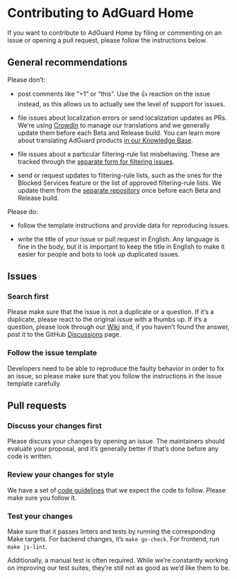 # Contributing to AdGuard Home

If you want to contribute to AdGuard Home by filing or commenting on an issue or opening a pull request, please follow the instructions below.

## General recommendations

Please don’t:

- post comments like “+1” or “this”.  Use the :+1: reaction on the issue instead, as this allows us to actually see the level of support for issues.

- file issues about localization errors or send localization updates as PRs.  We’re using [CrowdIn] to manage our translations and we generally update them before each Beta and Release build.  You can learn more about translating AdGuard products [in our Knowledge Base][kb-trans].

- file issues about a particular filtering-rule list misbehaving.  These are tracked through the [separate form for filtering issues][form].

- send or request updates to filtering-rule lists, such as the ones for the Blocked Services feature or the list of approved filtering-rule lists.  We update them from the [separate repository][hostlist] once before each Beta and Release build.

Please do:

- follow the template instructions and provide data for reproducing issues.

- write the title of your issue or pull request in English.  Any language is fine in the body, but it is important to keep the title in English to make it easier for people and bots to look up duplicated issues.

[CrowdIn]:  https://crowdin.com/project/adguard-applications/en#/adguard-home
[form]:     https://link.adtidy.org/forward.html?action=report&app=home&from=github
[hostlist]: https://github.com/AdguardTeam/HostlistsRegistry
[kb-trans]: https://kb.adguard.com/en/general/adguard-translations

## Issues

### Search first

Please make sure that the issue is not a duplicate or a question.  If it’s a duplicate, please react to the original issue with a thumbs up.  If it’s a question, please look through our [Wiki] and, if you haven’t found the answer, post it to the GitHub [Discussions] page.

[Discussions]: https://github.com/AdguardTeam/AdGuardHome/discussions/categories/q-a
[Wiki]:        https://github.com/AdguardTeam/AdGuardHome/wiki

### Follow the issue template

Developers need to be able to reproduce the faulty behavior in order to fix an issue, so please make sure that you follow the instructions in the issue template carefully.

## Pull requests

### Discuss your changes first

Please discuss your changes by opening an issue.  The maintainers should evaluate your proposal, and it’s generally better if that’s done before any code is written.

### Review your changes for style

We have a set of [code guidelines][hacking] that we expect the code to follow.  Please make sure you follow it.

[hacking]: https://github.com/AdguardTeam/CodeGuidelines/blob/master/Go/Go.md

### Test your changes

Make sure that it passes linters and tests by running the corresponding Make targets.  For backend changes, it’s `make go-check`.  For frontend, run `make js-lint`.

Additionally, a manual test is often required.  While we’re constantly working on improving our test suites, they’re still not as good as we’d like them to be.
